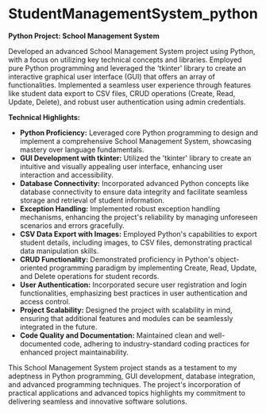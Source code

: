 # StudentManagementSystem_python

**Python Project: School Management System**

Developed an advanced School Management System project using Python, with a focus on utilizing key technical concepts and libraries. Employed pure Python programming and leveraged the 'tkinter' library to create an interactive graphical user interface (GUI) that offers an array of functionalities. Implemented a seamless user experience through features like student data export to CSV files, CRUD operations (Create, Read, Update, Delete), and robust user authentication using admin credentials.

**Technical Highlights:**

- **Python Proficiency:** Leveraged core Python programming to design and implement a comprehensive School Management System, showcasing mastery over language fundamentals.
- **GUI Development with tkinter:** Utilized the 'tkinter' library to create an intuitive and visually appealing user interface, enhancing user interaction and accessibility.
- **Database Connectivity:** Incorporated advanced Python concepts like database connectivity to ensure data integrity and facilitate seamless storage and retrieval of student information.
- **Exception Handling:** Implemented robust exception handling mechanisms, enhancing the project's reliability by managing unforeseen scenarios and errors gracefully.
- **CSV Data Export with Images:** Employed Python's capabilities to export student details, including images, to CSV files, demonstrating practical data manipulation skills.
- **CRUD Functionality:** Demonstrated proficiency in Python's object-oriented programming paradigm by implementing Create, Read, Update, and Delete operations for student records.
- **User Authentication:** Incorporated secure user registration and login functionalities, emphasizing best practices in user authentication and access control.
- **Project Scalability:** Designed the project with scalability in mind, ensuring that additional features and modules can be seamlessly integrated in the future.
- **Code Quality and Documentation:** Maintained clean and well-documented code, adhering to industry-standard coding practices for enhanced project maintainability.

This School Management System project stands as a testament to my adeptness in Python programming, GUI development, database integration, and advanced programming techniques. The project's incorporation of practical applications and advanced topics highlights my commitment to delivering seamless and innovative software solutions.
